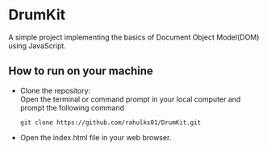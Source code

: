 # DrumKit
A simple project implementing the basics of Document Object Model(DOM) using JavaScript. 


## How to run on your machine
- Clone the repository:
  <br>Open the terminal or command prompt in your local computer and prompt the following command
  ```
  git clone https://github.com/rahulks01/DrumKit.git
  ```
- Open the index.html file in your web browser.
